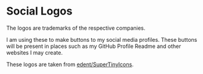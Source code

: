 # Social Logos

The logos are trademarks of the respective companies.

I am using these to make buttons to my social media profiles.
These buttons will be present in places such as my GitHub Profile Readme and other websites I may create.

These logos are taken from [edent/SuperTinyIcons](https://github.com/edent/SuperTinyIcons/tree/master/images).
